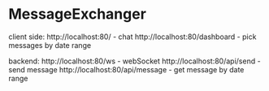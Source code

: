 # MessageExchanger

client side:
http://localhost:80/ - chat
http://localhost:80/dashboard - pick messages by date range

backend:
http://localhost:80/ws - webSocket
http://localhost:80/api/send - send message
http://localhost:80/api/message - get message by date range
